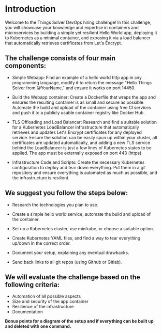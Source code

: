 # Introduction

Welcome to the Things Solver DevOps hiring challenge! In this challenge, you will showcase your knowledge and expertise in containers and microservices by building a simple yet resilient Hello World app, deploying it to Kubernetes as a minimal container, and exposing it via a load balancer that automatically retrieves certificates from Let's Encrypt.

## The challenge consists of four main components:

- Simple Webapp: Find an example of a hello world http app in any programming language, modify it to return the message "Hello Things Solver from @YourName," and ensure it works on port 14450.

- Build the Webapp container: Create a Dockerfile that wraps the app and ensures the resulting container is as small and secure as possible. Automate the build and upload of the container using free CI services and push it to a publicly usable container registry like Docker Hub.

- TLS Offloading and Load Balancer: Research and find a suitable solution for a Kubernetes LoadBalancer infrastructure that automatically retrieves and updates Let's Encrypt certificates for any deployed service. Ensure the solution can be easily spun up within your cluster, all certificates are updated automatically, and adding a new TLS service behind the LoadBalancer is just a few lines of Kubernetes states to be applied. The app must be externally exposed on port 443 (https).

- Infrastructure Code and Scripts: Create the necessary Kubernetes configuration to deploy and tear down everything. Put them in a git repository and ensure everything is automated as much as possible, and the infrastructure is resilient.

## We suggest you follow the steps below:

- Research the technologies you plan to use.

- Create a simple hello world service, automate the build and upload of the container.

- Set up a Kubernetes cluster, use minikube, or choose a suitable option.

- Create Kubernetes YAML files, and find a way to tear everything up/down in the correct order.

- Document your setup, explaining any eventual drawbacks.

- Send back links to all git repos (using Github or Gitlab).

## We will evaluate the challenge based on the following criteria:

- Automation of all possible aspects
- Size and security of the app container
- Resilience of the infrastructure
- Documentation

__Bonus points for a diagram of the setup and if everything can be built up and deleted with one command.__